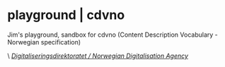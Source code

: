 # playground | cdvno

Jim's playground, sandbox for cdvno (Content Description Vocabulary - Norwegian specification)

\ [_Digitaliseringsdirektoratet / Norwegian Digitalisation Agency_](https://digdir.no)
